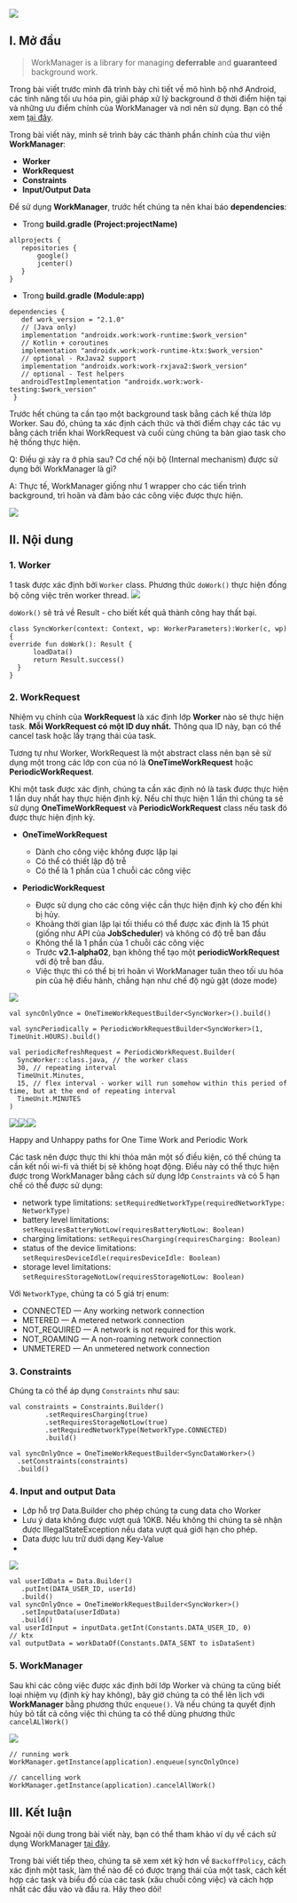![](https://images.viblo.asia/18496b22-f8b7-4ff7-9f59-d1af29e7a913.png)
## I. Mở đầu
> WorkManager is a library for managing **deferrable** and **guaranteed** background work.

Trong bài viết trước mình đã trình bày chi tiết về mô hình bộ nhớ Android, các tính năng tối ưu hóa pin, giải pháp xử lý background ở thời điểm hiện tại và những ưu điểm chính của WorkManager và nơi nên sử dụng. Bạn có thể xem [tại đây](https://viblo.asia/p/gioi-thieu-ve-workmanager-phan-1-Az45bY4zlxY).

Trong bài viết này, mình sẽ trình bày các thành phần chính của thư viện **WorkManager**:
- **Worker**
- **WorkRequest**
- **Constraints**
- **Input/Output Data**

Để sử dụng **WorkManager**, trước hết chúng ta nên khai báo **dependencies**:
- Trong **build.gradle (Project:projectName)**
```
allprojects {
   repositories {
       google()
       jcenter()
   }
}
```
- Trong **build.gradle (Module:app)**
```
dependencies {
   def work_version = "2.1.0"
   // (Java only)
   implementation "androidx.work:work-runtime:$work_version"
   // Kotlin + coroutines
   implementation "androidx.work:work-runtime-ktx:$work_version"
   // optional - RxJava2 support
   implementation "androidx.work:work-rxjava2:$work_version"
   // optional - Test helpers
   androidTestImplementation "androidx.work:work-testing:$work_version"
 }
```
Trước hết chúng ta cần tạo một background task bằng cách kế thừa lớp Worker. Sau đó, chúng ta xác định cách thức và thời điểm chạy các tác vụ bằng cách triển khai WorkRequest và cuối cùng chúng ta bàn giao task cho hệ thống thực hiện.

Q: Điều gì xảy ra ở phía sau? Cơ chế nội bộ (Internal mechanism) được sử dụng bởi WorkManager là gì?

A: Thực tế, WorkManager giống như 1 wrapper cho các tiến trình background, trì hoãn và đảm bảo các công việc được thực hiện.

![](https://images.viblo.asia/bccfea84-fb3f-4710-a038-2a2d1dea97fe.png)

## II. Nội dung
### 1. Worker
1 task được xác định bởi `Worker` class. Phương thức `doWork()` thực hiện đồng bộ công việc trên worker thread.
![](https://images.viblo.asia/960c8439-2e20-4231-b153-e574a6cef196.png)

`doWork()` sẽ trả về Result - cho biết kết quả thành công hay thất bại.
```
class SyncWorker(context: Context, wp: WorkerParameters):Worker(c, wp) {
override fun doWork(): Result {
      loadData()
      return Result.success()
  }
}
```
### 2. WorkRequest
Nhiệm vụ chính của **WorkRequest** là xác định lớp **Worker** nào sẽ thực hiện task. **Mỗi WorkRequest có một ID duy nhất.** Thông qua ID này, bạn có thể cancel task hoặc lấy trạng thái của task.

Tương tự như Worker, WorkRequest là một abstract class nên bạn sẽ sử dụng một trong các lớp con của nó là **OneTimeWorkRequest** hoặc **PeriodicWorkRequest**.

Khi một task được xác định, chúng ta cần xác định nó là task được thực hiện 1 lần duy nhất hay thực hiện định kỳ. Nếu chỉ thực hiện 1 lần thì chúng ta sẽ sử dụng **OneTimeWorkRequest** và **PeriodicWorkRequest** class nếu task đó được thực hiện định kỳ.

- **OneTimeWorkRequest**
    - Dành cho công việc không được lặp lại
    - Có thể có thiết lập độ trễ
    - Có thể là 1 phần của 1  chuỗi các công việc
    
- **PeriodicWorkRequest**
    - Được sử dụng cho các công việc cần thực hiện định kỳ cho đến khi bị hủy.
    - Khoảng thời gian lặp lại tối thiểu có thể được xác định là 15 phút (giống như API của **JobScheduler**) và không có độ trễ ban đầu
    - Không thể là 1 phần của 1 chuỗi các công việc
    - Trước **v2.1-alpha02**, bạn không thể tạo một **periodicWorkRequest** với độ trễ ban đầu.
    - Việc thực thi có thể bị trì hoãn vì WorkManager tuân theo tối ưu hóa pin của hệ điều hành, chẳng hạn như chế độ ngủ gật (doze mode)
    
![](https://images.viblo.asia/1316153c-b623-43db-b418-4fdecbbc0e31.png)

```
val syncOnlyOnce = OneTimeWorkRequestBuilder<SyncWorker>().build()

val syncPeriodically = PeriodicWorkRequestBuilder<SyncWorker>(1, TimeUnit.HOURS).build()

val periodicRefreshRequest = PeriodicWorkRequest.Builder(
  SyncWorker::class.java, // the worker class
  30, // repeating interval
  TimeUnit.Minutes,
  15, // flex interval - worker will run somehow within this period of time, but at the end of repeating interval
  TimeUnit.MINUTES
)
```
![](https://images.viblo.asia/46584943-6701-45ac-910a-8aedc8974fb4.png)![](https://images.viblo.asia/e6dacadd-257a-4c5c-8739-4d093253b96c.png)![](https://images.viblo.asia/79c29dda-0264-4fe0-b7d9-792a6705c1c7.png)

Happy and Unhappy paths for One Time Work and Periodic Work


Các task nên được thực thi khi thỏa mãn một số điều kiện, có thể chúng ta cần kết nối wi-fi và thiết bị sẽ không hoạt động. Điều này có thể thực hiện được trong WorkManager bằng cách sử dụng lớp `Constraints` và có 5 hạn chế có thể được sử dụng:

- network type limitations: `setRequiredNetworkType(requiredNetworkType: NetworkType)`
- battery level limitations: `setRequiresBatteryNotLow(requiresBatteryNotLow: Boolean)`
- charging limitations: `setRequiresCharging(requiresCharging: Boolean)`
- status of the device limitations: `setRequiresDeviceIdle(requiresDeviceIdle: Boolean)`
- storage level limitations: `setRequiresStorageNotLow(requiresStorageNotLow: Boolean)`

Với `NetworkType`, chúng ta có 5 giá trị enum: 
- CONNECTED — Any working network connection
- METERED — A metered network connection
- NOT_REQUIRED — A network is not required for this work.
- NOT_ROAMING — A non-roaming network connection
- UNMETERED — An unmetered network connection

### 3. Constraints
Chúng ta có thể áp dụng `Constraints` như sau:
```
val constraints = Constraints.Builder()
         .setRequiresCharging(true)
         .setRequiresStorageNotLow(true)
         .setRequiredNetworkType(NetworkType.CONNECTED)
         .build()
         
val syncOnlyOnce = OneTimeWorkRequestBuilder<SyncDataWorker>()
  .setConstraints(constraints)
  .build()
```
### 4. Input and output Data
- Lớp hỗ trợ Data.Builder cho phép chúng ta cung data cho Worker
- Lưu ý data không được vượt quá 10KB. Nếu không thì chúng ta sẽ nhận được IllegalStateException nếu data vượt quá giới hạn cho phép.
- Data được lưu trữ dưới dạng Key-Value
- 
![](https://images.viblo.asia/912d3df9-9e97-4152-a081-9d39ee660873.png)

```
val userIdData = Data.Builder()
   .putInt(DATA_USER_ID, userId)
   .build()
val syncOnlyOnce = OneTimeWorkRequestBuilder<SyncWorker>()
   .setInputData(userIdData)
   .build()
val userIdInput = inputData.getInt(Constants.DATA_USER_ID, 0)
// ktx
val outputData = workDataOf(Constants.DATA_SENT to isDataSent)
```

### 5. WorkManager
Sau khi các công việc được xác định bởi lớp Worker và chúng ta cũng biết loại nhiệm vụ (định kỳ hay không), bây giờ chúng ta có thể lên lịch với **WorkManager** bằng phương thức `enqueue()`.  Và nếu chúng ta quyết định hủy bỏ tất cả công việc thì chúng ta có thể dùng phương thức `cancelALlWork()`

![](https://images.viblo.asia/7e5c9125-7b3d-49be-9e17-c1f65d22e13a.png)

```
// running work
WorkManager.getInstance(application).enqueue(syncOnlyOnce)

// cancelling work
WorkManager.getInstance(application).cancelAllWork()
```
## III. Kết luận
Ngoài nội dung trong bài viết này, bạn có thể tham khảo ví dụ về cách sử dụng WorkManager [tại đây](https://codelabs.developers.google.com/codelabs/android-workmanager-kt/#0).

Trong bài viết tiếp theo, chúng ta sẽ xem xét kỹ hơn về `BackoffPolicy`, cách xác định một task, làm thế nào để có được trạng thái của một task, cách kết hợp các task và biểu đồ của các task (xâu chuỗi công việc) và cách hợp nhất các đầu vào và đầu ra. Hãy theo dõi!